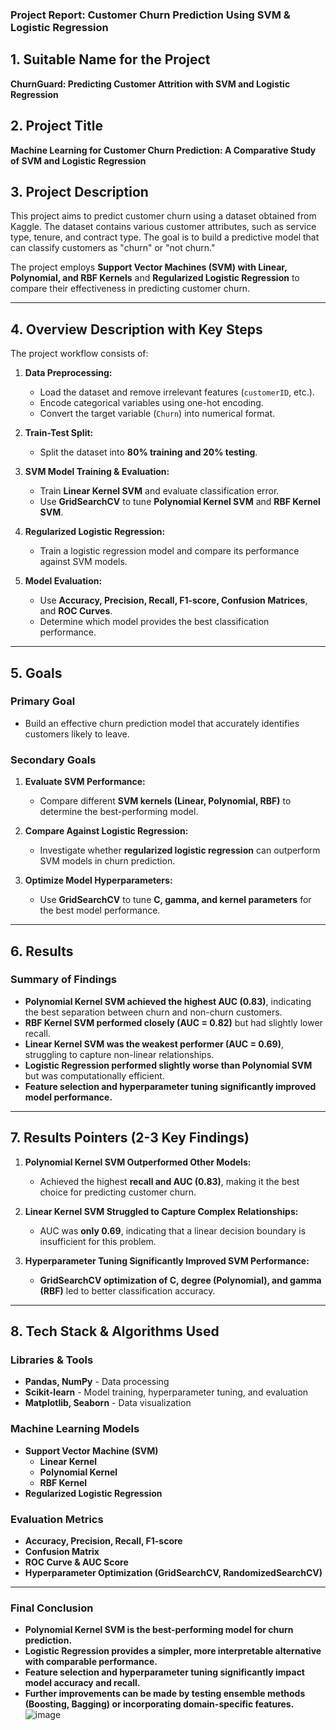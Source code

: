 ### **Project Report: Customer Churn Prediction Using SVM & Logistic Regression**

## **1. Suitable Name for the Project**
**ChurnGuard: Predicting Customer Attrition with SVM and Logistic Regression**

## **2. Project Title**
**Machine Learning for Customer Churn Prediction: A Comparative Study of SVM and Logistic Regression**

## **3. Project Description**
This project aims to predict customer churn using a dataset obtained from Kaggle. The dataset contains various customer attributes, such as service type, tenure, and contract type. The goal is to build a predictive model that can classify customers as "churn" or "not churn."

The project employs **Support Vector Machines (SVM) with Linear, Polynomial, and RBF Kernels** and **Regularized Logistic Regression** to compare their effectiveness in predicting customer churn.

---

## **4. Overview Description with Key Steps**
The project workflow consists of:

1. **Data Preprocessing:**
   - Load the dataset and remove irrelevant features (`customerID`, etc.).
   - Encode categorical variables using one-hot encoding.
   - Convert the target variable (`Churn`) into numerical format.

2. **Train-Test Split:**
   - Split the dataset into **80% training and 20% testing**.

3. **SVM Model Training & Evaluation:**
   - Train **Linear Kernel SVM** and evaluate classification error.
   - Use **GridSearchCV** to tune **Polynomial Kernel SVM** and **RBF Kernel SVM**.

4. **Regularized Logistic Regression:**
   - Train a logistic regression model and compare its performance against SVM models.

5. **Model Evaluation:**
   - Use **Accuracy, Precision, Recall, F1-score, Confusion Matrices**, and **ROC Curves**.
   - Determine which model provides the best classification performance.

---

## **5. Goals**
### **Primary Goal**
- Build an effective churn prediction model that accurately identifies customers likely to leave.

### **Secondary Goals**
1. **Evaluate SVM Performance:**  
   - Compare different **SVM kernels (Linear, Polynomial, RBF)** to determine the best-performing model.

2. **Compare Against Logistic Regression:**  
   - Investigate whether **regularized logistic regression** can outperform SVM models in churn prediction.

3. **Optimize Model Hyperparameters:**  
   - Use **GridSearchCV** to tune **C, gamma, and kernel parameters** for the best model performance.

---

## **6. Results**
### **Summary of Findings**
- **Polynomial Kernel SVM achieved the highest AUC (0.83)**, indicating the best separation between churn and non-churn customers.
- **RBF Kernel SVM performed closely (AUC = 0.82)** but had slightly lower recall.
- **Linear Kernel SVM was the weakest performer (AUC = 0.69)**, struggling to capture non-linear relationships.
- **Logistic Regression performed slightly worse than Polynomial SVM** but was computationally efficient.
- **Feature selection and hyperparameter tuning significantly improved model performance.**

---

## **7. Results Pointers (2-3 Key Findings)**
1. **Polynomial Kernel SVM Outperformed Other Models:**  
   - Achieved the highest **recall and AUC (0.83)**, making it the best choice for predicting customer churn.

2. **Linear Kernel SVM Struggled to Capture Complex Relationships:**  
   - AUC was **only 0.69**, indicating that a linear decision boundary is insufficient for this problem.

3. **Hyperparameter Tuning Significantly Improved SVM Performance:**  
   - **GridSearchCV optimization of C, degree (Polynomial), and gamma (RBF)** led to better classification accuracy.

---

## **8. Tech Stack & Algorithms Used**
### **Libraries & Tools**
- **Pandas, NumPy** - Data processing
- **Scikit-learn** - Model training, hyperparameter tuning, and evaluation
- **Matplotlib, Seaborn** - Data visualization

### **Machine Learning Models**
- **Support Vector Machine (SVM)**
  - **Linear Kernel**
  - **Polynomial Kernel**
  - **RBF Kernel**
- **Regularized Logistic Regression**

### **Evaluation Metrics**
- **Accuracy, Precision, Recall, F1-score**
- **Confusion Matrix**
- **ROC Curve & AUC Score**
- **Hyperparameter Optimization (GridSearchCV, RandomizedSearchCV)**

---

### **Final Conclusion**
- **Polynomial Kernel SVM is the best-performing model for churn prediction.**
- **Logistic Regression provides a simpler, more interpretable alternative with comparable performance.**
- **Feature selection and hyperparameter tuning significantly impact model accuracy and recall.**
- **Further improvements can be made by testing ensemble methods (Boosting, Bagging) or incorporating domain-specific features.**
![image](https://github.com/user-attachments/assets/42be4b09-6b2a-4b6b-a48e-2865b376c3f5)
